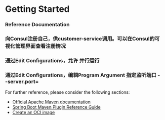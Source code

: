 # Getting Started

### Reference Documentation
### 向Consul注册自己，供customer-service调用。可以在Consul的可视化管理界面查看注册情况
### 通过Edit Configurations，允许 并行运行
### 通过Edit Configurations，编辑Program Argument 指定监听端口 --server.port=

For further reference, please consider the following sections:

* [Official Apache Maven documentation](https://maven.apache.org/guides/index.html)
* [Spring Boot Maven Plugin Reference Guide](https://docs.spring.io/spring-boot/docs/2.6.7/maven-plugin/reference/html/)
* [Create an OCI image](https://docs.spring.io/spring-boot/docs/2.6.7/maven-plugin/reference/html/#build-image)

